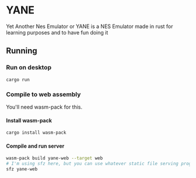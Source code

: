 # YANE
Yet Another Nes Emulator or YANE is a NES Emulator made in rust for learning purposes and to have fun doing it

## Running

### Run on desktop
```
cargo run
```
### Compile to web assembly

You'll need wasm-pack for this.

#### Install wasm-pack
```bash
cargo install wasm-pack
```

#### Compile and run server

```bash
wasm-pack build yane-web --target web
# I'm using sfz here, but you can use whatever static file serving program you want
sfz yane-web
```
